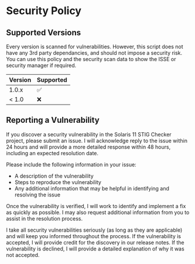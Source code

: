 # Security Policy

## Supported Versions

Every version is scanned for vulnerabilities. However, this script does not have any 3rd party dependancies, and should not impose a security risk. You can use this policy and the security scan data to show the ISSE or security manager if required.

| Version | Supported          |
| ------- | ------------------ |
| 1.0.x   | :white_check_mark: |
| < 1.0   | :x:                |

## Reporting a Vulnerability

If you discover a security vulnerability in the Solaris 11 STIG Checker project, please submit an issue. I will acknowledge reply to the issue within 24 hours and will provide a more detailed response within 48 hours, including an expected resolution date.

Please include the following information in your issue:

- A description of the vulnerability
- Steps to reproduce the vulnerability
- Any additional information that may be helpful in identifying and resolving the issue

Once the vulnerability is verified, I will work to identify and implement a fix as quickly as possible. I may also request additional information from you to assist in the resolution process.

I take all security vulnerabilities seriously (as long as they are applicable) and will keep you informed throughout the process. If the vulnerability is accepted, I will provide credit for the discovery in our release notes. If the vulnerability is declined, I will provide a detailed explanation of why it was not accepted.
